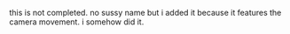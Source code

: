 this is not completed. no sussy name but i added it because it features the camera movement. i somehow did it.
